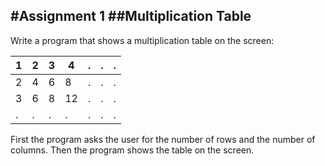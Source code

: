 #Assignment 1
##Multiplication Table
---

Write a program that shows a multiplication table on the screen:

| 1 | 2 | 3 | 4  | . | . | . |
|---|---|---|----|---|---|---|
| 2 | 4 | 6 | 8  | . | . | . |
| 3 | 6 | 8 | 12 | . | . | . |
| . | . | . | .  | . | . | . |

First the program asks the user for the number of rows and the number of columns. Then the program shows the table on the screen.


